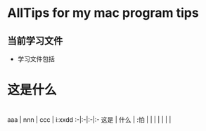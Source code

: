 # AllTips for my mac program tips


## 当前学习文件

* 学习文件包括
# 这是什么
 #
aaa | nnn  | ccc |
i:xxdd :-|:-|:-|:-
这是  | 什么 | :怕  | 
 |  |  | 
 |  |  | 

